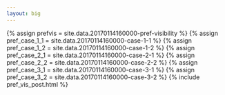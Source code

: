 ```yaml
---
layout: big
---
```

{% assign prefvis = site.data.20170114160000-pref-visibility %}
{% assign pref_case_1_1 = site.data.20170114160000-case-1-1 %}
{% assign pref_case_1_2 = site.data.20170114160000-case-1-2 %}
{% assign pref_case_2_1 = site.data.20170114160000-case-2-1 %}
{% assign pref_case_2_2 = site.data.20170114160000-case-2-2 %}
{% assign pref_case_3_1 = site.data.20170114160000-case-3-1 %}
{% assign pref_case_3_2 = site.data.20170114160000-case-3-2 %}
{% include pref_vis_post.html %}
